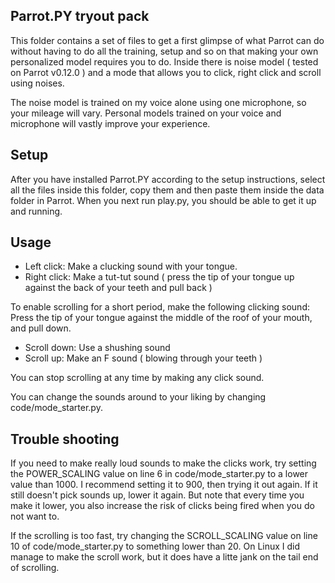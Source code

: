 Parrot.PY tryout pack
-----

This folder contains a set of files to get a first glimpse of what Parrot can do without having to do all the training, setup and so on that making your own personalized model requires you to do.
Inside there is noise model ( tested on Parrot v0.12.0 ) and a mode that allows you to click, right click and scroll using noises.

The noise model is trained on my voice alone using one microphone, so your mileage will vary. 
Personal models trained on your voice and microphone will vastly improve your experience.

Setup
----

After you have installed Parrot.PY according to the setup instructions, select all the files inside this folder, copy them and then paste them inside the data folder in Parrot.
When you next run play.py, you should be able to get it up and running.

Usage
----

- Left click: Make a clucking sound with your tongue.
- Right click: Make a tut-tut sound ( press the tip of your tongue up against the back of your teeth and pull back )

To enable scrolling for a short period, make the following clicking sound: Press the tip of your tongue against the middle of the roof of your mouth, and pull down.

- Scroll down: Use a shushing sound
- Scroll up: Make an F sound ( blowing through your teeth )

You can stop scrolling at any time by making any click sound.

You can change the sounds around to your liking by changing code/mode_starter.py.

Trouble shooting
----

If you need to make really loud sounds to make the clicks work, try setting the POWER_SCALING value on line 6 in code/mode_starter.py to a lower value than 1000.
I recommend setting it to 900, then trying it out again. If it still doesn't pick sounds up, lower it again. 
But note that every time you make it lower, you also increase the risk of clicks being fired when you do not want to.

If the scrolling is too fast, try changing the SCROLL_SCALING value on line 10 of code/mode_starter.py to something lower than 20. 
On Linux I did manage to make the scroll work, but it does have a litte jank on the tail end of scrolling.